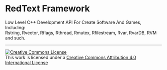<h1>RedText Framework</h1>
Low Level C++ Development API For Create Software And Games, Including: <br>
Rstring, Rvector, Rflags, Rthread, Rmutex, Rfilestream, Rvar, RvarDB, RVM and such.
<hr>
<a rel="license" href="http://creativecommons.org/licenses/by/4.0/"><img alt="Creative Commons License" style="border-width:0" src="https://i.creativecommons.org/l/by/4.0/88x31.png" /></a><br />This work is licensed under a <a rel="license" href="http://creativecommons.org/licenses/by/4.0/">Creative Commons Attribution 4.0 International License</a>
